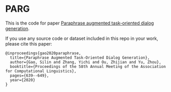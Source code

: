 # PARG
This is the code for paper [Paraphrase augmented task-oriented dialog generation](https://arxiv.org/abs/2004.07462).

If you use any source code or dataset included in this repo in your work, please cite this paper:

```
@inproceedings{gao2020paraphrase,
  title={Paraphrase Augmented Task-Oriented Dialog Generation},
  author={Gao, Silin and Zhang, Yichi and Ou, Zhijian and Yu, Zhou},
  booktitle={Proceedings of the 58th Annual Meeting of the Association for Computational Linguistics},
  pages={639--649},
  year={2020}
}
```
